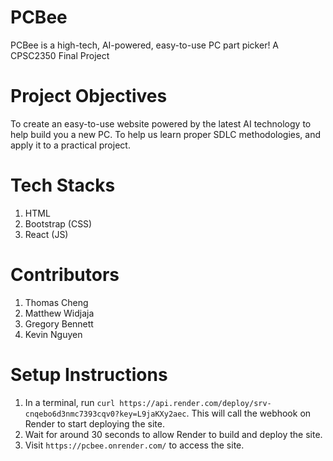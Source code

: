 # PCBee
PCBee is a high-tech, AI-powered, easy-to-use PC part picker! A CPSC2350 Final Project 

# Project Objectives
To create an easy-to-use website powered by the latest AI technology to help build you a new PC. 
To help us learn proper SDLC methodologies, and apply it to a practical project.

# Tech Stacks
1. HTML
2. Bootstrap (CSS)
3. React (JS)

# Contributors
1. Thomas Cheng
2. Matthew Widjaja
3. Gregory Bennett
4. Kevin Nguyen

# Setup Instructions
1. In a terminal, run `curl https://api.render.com/deploy/srv-cnqebo6d3nmc7393cqv0?key=L9jaKXy2aec`. This will call the webhook on Render to start deploying the site.
2. Wait for around 30 seconds to allow Render to build and deploy the site. 
3. Visit `https://pcbee.onrender.com/` to access the site.
